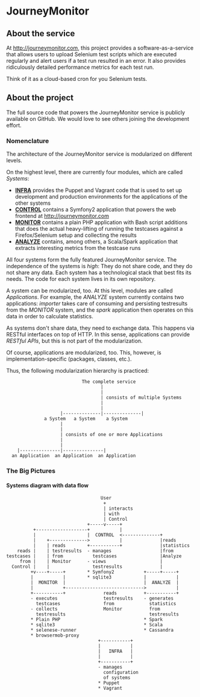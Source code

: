 # JourneyMonitor

## About the service

At http://journeymonitor.com, this project provides a software-as-a-service that allows users to upload Selenium
test scripts which are executed regularly and alert users if a test run resulted in an error. It also provides
ridiculously detailed performance metrics for each test run.

Think of it as a cloud-based cron for you Selenium tests.


## About the project

The full source code that powers the JourneyMonitor service is publicly available on GitHub. We would love to see
others joining the development effort.


### Nomenclature

The architecture of the JourneyMonitor service is modularized on different levels.

On the highest level, there are currently four modules, which are called *Systems*:

- **[INFRA](https://github.com/journeymonitor/infra)** provides the Puppet and Vagrant code that is used to set up
  development and production environments for the applications of the other systems
- **[CONTROL](https://github.com/journeymonitor/control)** contains a Symfony2 application that powers the web frontend
  at http://journeymonitor.com
- **[MONITOR](https://github.com/journeymonitor/monitor)** contains a plain PHP application with Bash script additions
  that does the actual heavy-lifting of running the testcases against a Firefox/Selenium setup and collecting the
  results
- **[ANALYZE](https://github.com/journeymonitor/anaylze)** contains, among others, a Scala/Spark application that
  extracts interesting metrics from the testcase runs

All four systems form the fully featured JourneyMonitor service. The independence of the systems is *high*:
They do not share code, and they do not share any data. Each system has a technological stack that best fits its
needs. The code for each system lives in its own repository.

A system can be modularized, too. At this level, modules are called *Applications*. For example, the *ANALYZE*
system currently contains two applications: *importer* takes care of consuming and persisting testresults from the
*MONITOR* system, and the *spark* application then operates on this data in order to calculate statistics.

As systems don't share data, they need to exchange data. This happens via RESTful interfaces on top of HTTP. In
this sense, applications can provide *RESTful APIs*, but this is not part of the modularization.

Of course, applications are modularized, too. This, however, is implementation-specific (packages, classes, etc.).

Thus, the following modularization hierarchy is practiced:

                                The complete service
                                       |
                                       |
                                       | consists of multiple Systems
                                       |
                                       |
                        |--------------|--------------|
                  a System   a System    a System
                        |
                        |
                        | consists of one or more Applications
                        |
                        |
        |---------------|---------------|
      an Application  an Application  an Application


### The Big Pictures

#### Systems diagram with data flow

                                       User
                                        +
                                        | interacts
                                        | with
                                        | Control
                                  +-----v-----+
              +-------------------+           |
              |                   |  CONTROL  <--------------+
              |    +-------------->           |              |reads
              |    | reads        +-----------+              |statistics
        reads |    | testresults  - manages                  |from
    testcases |    | from           testcases                |Analyze
         from |    | Monitor      - views                    |
      Control |    |                testresults              |
             +v----+-----+        * Symfony2           +-----+-----+
             |           |        * sqlite3            |           |
             |  MONITOR  |                             |  ANALYZE  |
             |           +----------------------------->           |
             +-----------+              reads          +-----------+
             - executes                 testresults    - generates
               testcases                from             statistics
             - collects                 Monitor          from
               testresults                               testresults
             * Plain PHP                               * Spark
             * sqlite3                                 * Scala
             * selenese-runner                         * Cassandra
             * browsermob-proxy
                                      +-----------+
                                      |           |
                                      |   INFRA   |
                                      |           |
                                      +-----------+
                                      - manages
                                        configuration
                                        of systems
                                      * Puppet
                                      * Vagrant

